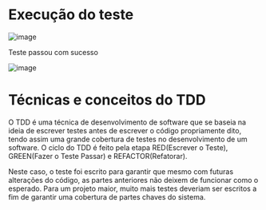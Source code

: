 # Execução do teste

![image](https://github.com/user-attachments/assets/1dad9e10-c3f8-4b53-b989-cbc951fbed29)

Teste passou com sucesso

![image](https://github.com/user-attachments/assets/33efc465-cebf-40d8-9edf-7e76778d9a62)

# Técnicas e conceitos do TDD

O TDD é uma técnica de desenvolvimento de software que se baseia na ideia de escrever testes antes de escrever o código propriamente dito, tendo assim uma grande cobertura de testes no desenvolvimento de um software. O ciclo do TDD é feito pela etapa RED(Escrever o Teste), GREEN(Fazer o Teste Passar) e REFACTOR(Refatorar).

Neste caso, o teste foi escrito para garantir que mesmo com futuras alterações do código, as partes anteriores não deixem de funcionar como o esperado. Para um projeto maior, muito mais testes deveriam ser escritos a fim de garantir uma cobertura de partes chaves do sistema.
